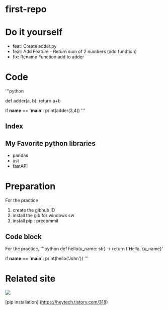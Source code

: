 # first-repo

# Do it yourself
- feat: Create adder.py
- feat: Add Feature - Return sum of 2 numbers (add fundtion)
- fix: Rename Function add to adder

# Code
'''python

def adder(a, b):
    return a+b

if __name__ == '__main__':
    print(adder(3,4))
'''


## Index

## My Favorite python libraries

- pandas
- ast
- fastAPI


# Preparation
For the practice 
1. create the gibhub ID
2. install the gib for windows sw
3. install pip : precommit 

## Code block
For the practice, 
'''python
def hello(u_name: str) ->
    return f'Hello, {u_name}'

if __name__ == '__main__':
    print(hello('John'))
'''


# Related site

![](https://www.cup.ac.kr/common/front/home/images/sub/img_organ48_01.jpg)

[pip installation] (https://heytech.tistory.com/318)









